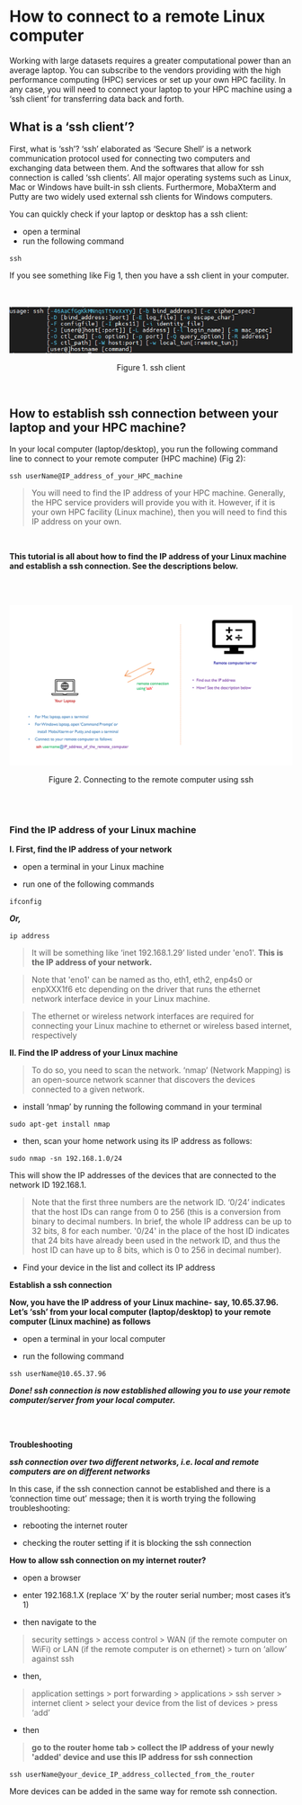 # **How to connect to a remote Linux computer** <br />


Working with large datasets requires a greater computational power than an average laptop. You can subscribe to the vendors providing with the high performance computing (HPC) services or set up your own HPC facility. In any case, you will need to connect your laptop to your HPC machine using a ‘ssh client’ for transferring data back and forth. 


## **What is a ‘ssh client’?**


First, what is ‘ssh’? ‘ssh’ elaborated as ‘Secure Shell’ is a network communication protocol used for connecting two computers and exchanging data between them. And the softwares that allow for ssh connection is called ‘ssh clients’. All major operating systems such as Linux, Mac or Windows have built-in ssh clients. Furthermore, MobaXterm and Putty are two widely used external ssh clients for Windows computers. 


You can quickly check if your laptop or desktop has a ssh client:

- open a terminal
- run the following command
```
ssh
```


If you see something like Fig 1, then you have a ssh client in your computer.
<br />
<br />
<br />
<p align="center">
  <img 
    src="https://github.com/asadprodhan/How-to-connect-to-a-remote-Linux-computer-/blob/main/ssh_flags.PNG"
  >
<p align = "center">
Figure 1. ssh client 
</p>
<br />


## **How to establish ssh connection between your laptop and your HPC machine?**


In your local computer (laptop/desktop), you run the following command line to connect to your remote computer (HPC machine) (Fig 2):


```
ssh userName@IP_address_of_your_HPC_machine
```



> You will need to find the IP address of your HPC machine. Generally, the HPC service providers will provide you with it. However, if it is your own HPC facility (Linux machine), then you will need to find this IP address on your own. 
<br />


**This tutorial is all about how to find the IP address of your Linux machine and establish a ssh connection. See the descriptions below.**

<br />
<br />
<p align="center">
  <img 
        src="https://github.com/asadprodhan/How-to-connect-to-a-remote-Linux-computer-/blob/main/RemoteConnection_v2.png"
  >
<p align = "center">
Figure 2. Connecting to the remote computer using ssh
</p>
<br />
<br />


### **Find the IP address of your Linux machine**



**I.	First, find the IP address of your network**


- open a terminal in your Linux machine

- run one of the following commands  


```
ifconfig
```


***Or,***



```
ip address
```


>It will be something like ‘inet 192.168.1.29’ listed under 'eno1'. **This is the IP address of your network.**


> Note that 'eno1' can be named as tho, eth1, eth2, enp4s0 or enpXXX1f6 etc depending on the driver that runs the ethernet network interface device in your Linux machine.


> The ethernet or wireless network interfaces are required for connecting your Linux machine to ethernet or wireless based internet, respectively



**II.	Find the IP address of your Linux machine**


>To do so, you need to scan the network. ‘nmap’ (Network Mapping) is an open-source network scanner that discovers the devices connected to a given network.


- install ‘nmap’ by running the following command in your terminal

```
sudo apt-get install nmap
```


- then, scan your home network using its IP address as follows:


```
sudo nmap -sn 192.168.1.0/24
```


This will show the IP addresses of the devices that are connected to the network ID 192.168.1. 


>Note that the first three numbers are the network ID. ‘0/24’ indicates that the host IDs can range from 0 to 256 (this is a conversion from binary to decimal numbers. In brief, the whole IP address can be up to 32 bits, 8 for each number. '0/24' in the place of the host ID indicates that 24 bits have already been used in the network ID, and thus the host ID can have up to 8 bits, which is 0 to 256 in decimal number).


- Find your device in the list and collect its IP address


**Establish a ssh connection**



**Now, you have the IP address of your Linux machine- say, 10.65.37.96. Let’s ‘ssh’ from your local computer (laptop/desktop) to your remote computer (Linux machine) as follows**


- open a terminal in your local computer


- run the following command


```
ssh userName@10.65.37.96
```


***Done! ssh connection is now established allowing you to use your remote computer/server from your local computer.***

<br />
<br />

**Troubleshooting**


***ssh connection over two different networks, i.e. local and remote computers are on different networks***


In this case, if the ssh connection cannot be established and there is a ‘connection time out’ message; then it is worth trying the following troubleshooting:


- rebooting the internet router


- checking the router setting if it is blocking the ssh connection



**How to allow ssh connection on my internet router?**


- open a browser


- enter 192.168.1.X (replace ‘X’ by the router serial number; most cases it’s 1)


- then navigate to the 


> security settings > access control > WAN (if the remote computer on WiFi) or LAN (if the remote computer is on ethernet) > turn on ‘allow’ against ssh 


- then, 


> application settings > port forwarding > applications > ssh server > internet client > select your device from the list of devices > press ‘add’


- then


> **go to the router home tab > collect the IP address of your newly 'added' device and use this IP address for ssh connection**



```
ssh userName@your_device_IP_address_collected_from_the_router
```


More devices can be added in the same way for remote ssh connection.

